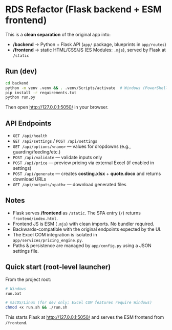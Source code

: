 # RDS Refactor (Flask backend + ESM frontend)

This is a **clean separation** of the original app into:
- **/backend** → Python + Flask API (`app/` package, blueprints in `app/routes`)
- **/frontend** → static HTML/CSS/JS (ES Modules: `.mjs`), served by Flask at `/static`

## Run (dev)
```bash
cd backend
python -m venv .venv && . .venv/Scripts/activate  # Windows (PowerShell: .venv\Scripts\Activate.ps1)
pip install -r requirements.txt
python run.py
```

Then open http://127.0.0.1:5050/ in your browser.

## API Endpoints
- `GET /api/health`
- `GET /api/settings` / `POST /api/settings`
- `GET /api/options/<name>` — values for dropdowns (e.g., guarding/feeding/etc.)
- `POST /api/validate` — validate inputs only
- `POST /api/price` — preview pricing via external Excel (if enabled in settings)
- `POST /api/generate` — creates **costing.xlsx** + **quote.docx** and returns download URLs
- `GET /api/outputs/<path>` — download generated files

## Notes
- Flask serves **/frontend** as `/static`. The SPA entry (`/`) returns `frontend/index.html`.
- Frontend JS is ESM (`.mjs`) with clean imports. No bundler required.
- Backwards-compatible with the original endpoints expected by the UI.
- The Excel COM integration is isolated in `app/services/pricing_engine.py`.
- Paths & persistence are managed by `app/config.py` using a JSON settings file.


## Quick start (root-level launcher)
From the project root:
```bash
# Windows
run.bat

# macOS/Linux (for dev only; Excel COM features require Windows)
chmod +x run.sh && ./run.sh
```
This starts Flask at http://127.0.0.1:5050/ and serves the ESM frontend from `/frontend`.
